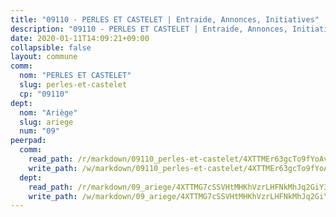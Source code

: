 ```yaml
---
title: "09110 - PERLES ET CASTELET | Entraide, Annonces, Initiatives"
description: "09110 - PERLES ET CASTELET | Entraide, Annonces, Initiatives"
date: 2020-01-11T14:09:21+09:00
collapsible: false
layout: commune
comm:
  nom: "PERLES ET CASTELET"
  slug: perles-et-castelet
  cp: "09110"
dept:
  nom: "Ariège"
  slug: ariege
  num: "09"
peerpad:
  comm:
    read_path: /r/markdown/09110_perles-et-castelet/4XTTMEr63gcTo9fYoAvxUF71YYhqctkAYjabLcLdrZ3mgpCbq
    write_path: /w/markdown/09110_perles-et-castelet/4XTTMEr63gcTo9fYoAvxUF71YYhqctkAYjabLcLdrZ3mgpCbq-K3TgUv5yJakhDH6EJxnbgimi7z2VxYuxm4cN7t9mLodx8REhZ7MMsfduLLDbaYRCE8UrrnGQf2z3gJjFFqco5avm2VTppV3SGnJWunDEiHoA6bXYTVfyN31wGHtng4zaNsFpS6ud
  dept:
    read_path: /r/markdown/09_ariege/4XTTMG7cSSVHtMHKhVzrLHFNkMhJq2GiY37tW1RLaySvmC5m7
    write_path: /w/markdown/09_ariege/4XTTMG7cSSVHtMHKhVzrLHFNkMhJq2GiY37tW1RLaySvmC5m7-K3TgTss1C8HjViVkpwivQX7MahnqC11ekSJQuYEnrMDTmDE1FfJsoB9BatqQw5xZL2YVE8soFWdt5YbjPCiw8Nef7nnDAgssxyMxh5u11RAcuqPo3TLSQutK9TFNiNP3xhEoTkkD
---
```


